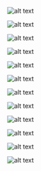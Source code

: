 ![alt text](https://github.com/ladooniani/resume-cv/blob/main/img/img1.jpg)


![alt text](https://github.com/ladooniani/resume-cv/blob/main/art-temp/lado-oniani-graphic-art-illustration%20(1).bmp)

![alt text](https://github.com/ladooniani/resume-cv/blob/main/art-temp/lado-oniani-graphic-art-illustration%20(1).jpg)

![alt text](https://github.com/ladooniani/resume-cv/blob/main/art-temp/lado-oniani-graphic-art-illustration%20(2).jpg)

![alt text](https://github.com/ladooniani/resume-cv/blob/main/art-temp/lado-oniani-graphic-art-illustration%20(3).jpg)

![alt text](https://github.com/ladooniani/resume-cv/blob/main/art-temp/lado-oniani-graphic-art-illustration%20(4).jpg)

![alt text](https://github.com/ladooniani/resume-cv/blob/main/art-temp/lado-oniani-graphic-art-illustration%20(5).jpg)

![alt text](https://github.com/ladooniani/resume-cv/blob/main/art-temp/lado-oniani-graphic-art-illustration%20(7).jpg)

![alt text](https://github.com/ladooniani/resume-cv/blob/main/img/img3.jpg)

![alt text](https://github.com/ladooniani/resume-cv/blob/main/img/img2.jpg)

![alt text](https://github.com/ladooniani/resume-cv/blob/main/img/img6.jpg)

![alt text](https://github.com/ladooniani/resume-cv/blob/main/img/img0.jpg)





